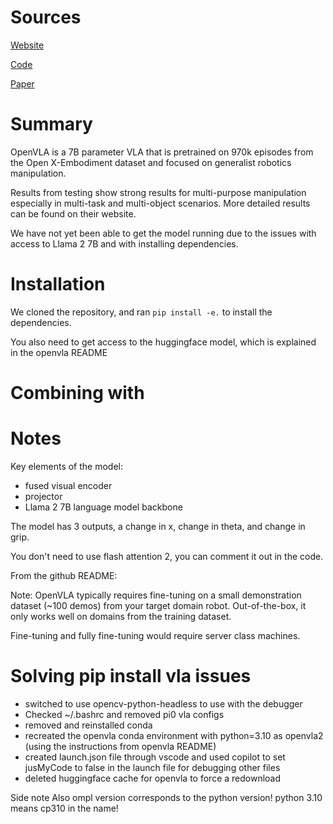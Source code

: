 # Sources
[Website](https://openvla.github.io/)

[Code](https://github.com/openvla/openvla)

[Paper](https://arxiv.org/abs/2406.09246)

# Summary
OpenVLA is a 7B parameter VLA that is pretrained on 970k episodes from the Open X-Embodiment dataset and focused on generalist robotics manipulation.

Results from testing show strong results for multi-purpose manipulation especially in multi-task and multi-object scenarios.
More detailed results can be found on their website.

We have not yet been able to get the model running due to the issues with access to Llama 2 7B and with installing dependencies.

# Installation
We cloned the repository, and ran ```pip install -e.``` to install the dependencies.

You also need to get access to the huggingface model, which is explained in the openvla README


# Combining with 

# Notes
Key elements of the model:
- fused visual encoder
- projector
- Llama 2 7B language model backbone

The model has 3 outputs, a change in x, change in theta, and change in grip. 

You don't need to use flash attention 2, you  can comment it out in the code.

From the github README: 

Note: OpenVLA typically requires fine-tuning on a small demonstration dataset (~100 demos) from your target domain robot. Out-of-the-box, it only works well on domains from the training dataset.

Fine-tuning and fully fine-tuning would require server class machines.



# Solving pip install vla issues

* switched to use opencv-python-headless to use with the debugger
* Checked ~/.bashrc and removed pi0 vla configs
* removed and reinstalled conda
* recreated the openvla conda environment with python=3.10 as openvla2 (using the instructions from openvla README)
* created launch.json file through vscode and used copilot to set jusMyCode to false in the launch file for debugging other files
* deleted huggingface cache for openvla to force a redownload

Side note
Also ompl version corresponds to the python version!
python 3.10 means cp310 in the name!
